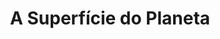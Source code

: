 ---
Numero: 61
title: A Superfície do Planeta
Autor: Daniel Drode
Co-autor: 
Ano-de-Publicacao: 1961
Titulo-original: Surface de la Planète
Tradutor: Mário-Henrique Leiria
Co-tradutor: 
Ano-de-edicao: 1959
alias: Daniel-Drode
Autor2-alias: 
Tradutor1-alias: Mario-Henrique-Leiria
Tradutor2-alias: 
Titulo-link: 61-A-Superficie-do-Planeta
Capa: Lima de Freitas
pags: 148
Capa-link: Lima-de-Freitas
---